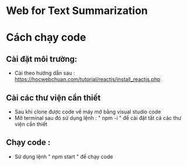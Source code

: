 # Web for Text Summarization

# Cách chạy code
## Cài đặt môi trường:
- Cài theo hướng dẫn sau : https://hocwebchuan.com/tutorial/reactjs/install_reactjs.php

## Cài các thư viện cần thiết
- Sau khi clone được code về máy mở bằng visual studio code
- Mở terminal sau đó sử dụng lệnh : " npm -i " để cài đặt tất cả các thư viện cần thiết

## Chạy code :
- Sử dụng lệnh " npm start " để chạy code 

